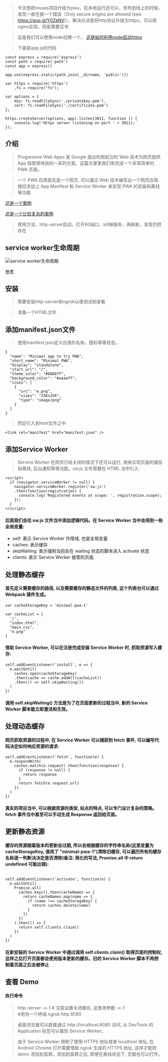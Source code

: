 > 今天想把muses项目升级为pwa，在本地运行还可以，但布到线上的时候，发现一直在报一个错误（Only secure origins are allowed (see: https://goo.gl/Y0ZkNV)），解决办法是将http协议升级为https，可以用nginx实现，但是需要证书

> 这是我们可以使用node创建一个， [这是如何利用node启动https](http://blog.fens.me/nodejs-https-server/)


> 下面是app.js的代码

```
const express = require('express')
const path = require('path')
const app = express()

app.use(express.static(path.join(__dirname, 'public')))

var https = require('https')
    ,fs = require("fs");

var options = {
    key: fs.readFileSync('./privatekey.pem'),
    cert: fs.readFileSync('./certificate.pem')
};

https.createServer(options, app).listen(3011, function () {
    console.log('Https server listening on port ' + 3011);
});
```

## 介绍

> Progressive Web Apps 是 Google 提出的用前沿的 Web 技术为网页提供 App 般使用体验的一系列方案。这篇文章里我们来完成一个非常简单的 PWA 页面。

> 一个 PWA 应用首先是一个网页, 可以通过 Web 技术编写出一个网页应用. 随后添加上 App Manifest 和 Service Worker 来实现 PWA 的安装和离线等功能

[这是一个案例](https://github.com/minimal-xyz/minimal-pwa)


[这是一个比较复杂的案例](https://github.com/sitepoint-editors/pwa-retrofit.git)
> 使用方法，http-server启动，打开80端口，kill掉服务，再刷新，发现仍然存在

## service worker生命周期

![service worker生命周期](http://jbcdn2.b0.upaiyun.com/2016/01/55b0169cdfe92b08203757ebc4e5ece2.png)

[参考](http://web.jobbole.com/84792/)

## 安装

> 需要安装http-server和ngrok以便调试和查看

> 准备一个HTML文件

## 添加manifest.json文件

> 使用manifest.json定义应用的名称，图标等等信息。

```
{
  "name": "Minimal app to try PWA",
  "short_name": "Minimal PWA",
  "display": "standalone",
  "start_url": "/",
  "theme_color": "#8888ff",
  "background_color": "#aaaaff",
  "icons": [
    {
      "src": "e.png",
      "sizes": "256x256",
      "type": "image/png"
    }
  ]
}
```


> 然后引入到html文件之中

```
<link rel="manifest" href="manifest.json" />
```


## 添加Service Worker

> Service Worker 在网页已经关闭的情况下还可以运行, 用来实现页面的缓存和离线, 后台通知等等功能。sw.js 文件需要在 HTML 当中引入:

```
<script>
  if (navigator.serviceWorker != null) {
    navigator.serviceWorker.register('sw.js')
    .then(function(registration) {
      console.log('Registered events at scope: ', registration.scope);
    });
  }
</script>
```

#### 后面我们会往 sw.js 文件当中添加逻辑代码。在 Service Worker 当中会用到一些全局变量:
- self: 表示 Service Worker 作用域, 也是全局变量
- caches: 表示缓存
- skipWaiting: 表示强制当前处在 waiting 状态的脚本进入 activate 状态
- clients: 表示 Service Worker 接管的页面


## 处理静态缓存

#### 首先定义需要缓存的路径, 以及需要缓存的静态文件的列表, 这个列表也可以通过 Webpack 插件生成。

```
var cacheStorageKey = 'minimal-pwa-1'

var cacheList = [
  '/',
  "index.html",
  "main.css",
  "e.png"
]
```

#### 借助 Service Worker, 可以在注册完成安装 Service Worker 时, 抓取资源写入缓存:

```
self.addEventListener('install', e => {
  e.waitUntil(
    caches.open(cacheStorageKey)
    .then(cache => cache.addAll(cacheList))
    .then(() => self.skipWaiting())
  )
})

```

#### 调用 self.skipWaiting() 方法是为了在页面更新的过程当中, 新的 Service Worker 脚本能立即激活和生效。

## 处理动态缓存

#### 网页抓取资源的过程中, 在 Service Worker 可以捕获到 fetch 事件, 可以编写代码决定如何响应资源的请求:

```
self.addEventListener('fetch', function(e) {
  e.respondWith(
    caches.match(e.request).then(function(response) {
      if (response != null) {
        return response
      }
      return fetch(e.request.url)
    })
  )
})

```
#### 真实的项目当中, 可以根据资源的类型, 站点的特点, 可以专门设计复杂的策略。fetch 事件当中甚至可以手动生成 Response 返回给页面。


## 更新静态资源

#### 缓存的资源随着版本的更新会过期, 所以会根据缓存的字符串名称(这里变量为 cacheStorageKey, 值用了 "minimal-pwa-1")清除旧缓存, 可以遍历所有的缓存名称逐一判断决决定是否清除(备注: 简化的写法, Promise.all 中 return undefined 可能出错):

```

self.addEventListener('activate', function(e) {
  e.waitUntil(
    Promise.all(
      caches.keys().then(cacheNames => {
        return cacheNames.map(name => {
          if (name !== cacheStorageKey) {
            return caches.delete(name)
          }
        })
      })
    ).then(() => {
      return self.clients.claim()
    })
  )
})
```

#### 在新安装的 Service Worker 中通过调用 self.clients.claim() 取得页面的控制权, 这样之后打开页面都会使用版本更新的缓存。旧的 Service Worker 脚本不再控制着页面之后会被停止


## 查看 Demo

#### 执行命令

> http-server -c-1 # 注意设置关闭缓存, 这里用参数 -c-1   
> #用另一个终端
ngrok http 8080

> 桌面浏览器可以直接通过 http://localhost:8080 访问, 从 DevTools 的 Application 标签可以看到 Service Worker。

> 由于 Service Worker 限制了使用 HTTPS 地址或者 localhost 地址, 在 Android Chrome 打开需要借助 ngrok 生成的 HTTPS 地址, 这样才能把 demo 添加到首屏。添加到首屏之后, 即便在离线状态下, 页面也可以打开。





